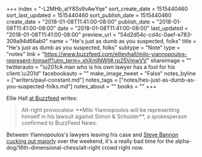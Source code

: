 +++
index = "-L2MHb_alY8Ss9vAwYqe"
sort_create_date = 1515440460
sort_last_updated = 1515440460
sort_publish_date = 1515440460
create_date = "2018-01-08T11:41:00-08:00"
publish_date = "2018-01-08T11:41:00-08:00"
date = "2018-01-08T11:41:00-08:00"
last_updated = "2018-01-08T11:41:00-08:00"
preview_url = "54d2d54c-cd4c-0aef-e783-309a94d66ab0"
name = "He's just as dumb as you suspected, folks"
title = "He's just as dumb as you suspected, folks"
subtype = "Note"
type = "notes"
link = "https://www.buzzfeed.com/ellievhall/milo-yiannopoulos-represent-himself?utm_term=.xhXmlNWll#.rp25VmwVV"
shareimage = ""
twitterauto = "\u201cA man who is his own lawyer has a fool for his client.\u201d"
facebookauto = ""
make_image_tweet = "False"
notes_byline = ["writers/paul-constant.md"]
notes_tags = ["notes/hes-just-as-dumb-as-you-suspected-folks.md"]
notes_about = ""
books = ""
+++

Ellie Hall [at Buzzfeed](https://www.buzzfeed.com/ellievhall/milo-yiannopoulos-represent-himself?utm_term=.xhXmlNWll#.rp25VmwVV) writes:

<blockquote>Alt-right provocateur **Milo Yiannopoulos will be representing himself in his lawsuit against Simon & Schuster**, a spokesperson confirmed to BuzzFeed News.</blockquote>

Between Yiannopoulos's lawyers leaving his case and [Steve Bannon cucking out majorly](https://www.politico.com/story/2018/01/07/bannon-apology-trump-wolff-book-327216) over the weekend, it's a really bad time for the alpha-dog/16th-dimensional-chess/alt-right crowd right now.
